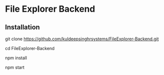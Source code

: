 
# File Explorer Backend

 ## Installation
  git clone https://github.com/kuldeepsinghrsystems/FileExplorer-Backend.git

cd FileExplorer-Backend

npm install

npm start

